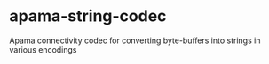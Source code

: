 # apama-string-codec
Apama connectivity codec for converting byte-buffers into strings in various encodings
